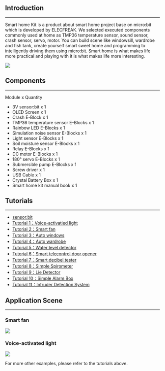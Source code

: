 ## Introduction
---
Smart home Kit is a product about smart home project base on micro:bit which is developed by ELECFREAK. We selected executed components commonly used at home as TMP36 temperature sensor, sound sensor, crash sensor, servo, motor. You can build scene like windowsill, wardrobe and fish tank, create yourself smart sweet home and programming to intelligently driving them using micro:bit. 
Smart home is what makes life more practical and playing with it is what makes life more interesting.

![](https://i.imgur.com/uucCMNM.jpg)

## Components
---
Module x Quantity

* 3V sensor:bit x 1
* OLED Screen x 1
* Crash E-Block x 1
* TMP36 temperature sensor E-Blocks x 1
* Rainbow LED E-Blocks x 1
* Simulation noise sensor E-Blocks x 1
* Light sensor E-Blocks x 1
* Soil moisture sensor E-Blocks x 1
* Relay E-Blocks x 1
* DC motor E-Blocks x 1
* 180° servo E-Blocks x 1
* Submersible pump E-Blocks x 1
* Screw driver x 1
* USB Cable x 1
* Crystal Battery Box	 x 1
* Smart home kit manual book x 1

## Tutorials
---
- [sensor:bit](/KidzCanCode-Tutorials-I/docs/Sensor_bit)
- [Tutorial 1：Voice-activatied light](/KidzCanCode-Tutorials-I/docs/smart_home_case_01)
- [Tutorial 2：Smart fan](/KidzCanCode-Tutorials-I/docs/smart_home_case_02)  
- [Tutorial 3：Auto windows](/KidzCanCode-Tutorials-I/docs/smart_home_case_03)  
- [Tutorial 4：Auto wardrobe](/KidzCanCode-Tutorials-I/docs/smart_home_case_04) 
- [Tutorial 5：Water level detector](/KidzCanCode-Tutorials-I/docs/smart_home_case_05) 
- [Tutorial 6：Smart telecontrol door opener](/KidzCanCode-Tutorials-I/docs/smart_home_case_06)
- [Tutorial 7：Smart decibel tester](/KidzCanCode-Tutorials-I/docs/smart_home_case_07)
- [Tutorial 8：Simple Spirometer](/KidzCanCode-Tutorials-I/docs/smart_home_case_08)
- [Tutorial 9：Lie Detector](/KidzCanCode-Tutorials-I/docs/smart_home_case_09)
- [Tutorial 10：Simple Alarm Box](/KidzCanCode-Tutorials-I/docs/smart_home_case_10)
- [Tutorial 11：Intruder Detection System](/KidzCanCode-Tutorials-I/docs/smart_home_case_11)

## Application Scene   
---
### Smart fan  
![](https://i.imgur.com/XJbqrkd.jpg)

### Voice-activated light 
![](https://i.imgur.com/TjI8a2b.jpg)

For more other examples, please refer to the tutorials above. 
